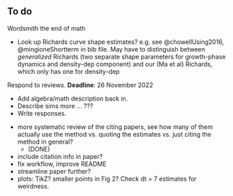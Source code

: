 ## To do

Wordsmith the end of math

* Look up Richards curve shape estimates? e.g. see @chowellUsing2016, @mingioneShortterm in bib file. May have to distinguish between *generalized* Richards (two separate shape parameters for growth-phase dynamics and density-dep component) and our (Ma et al) Richards, which only has one for density-dep

Respond to reviews.  **Deadline**: 26 November 2022

* Add algebra/math description back in.
* Describe sims more ... ???
* Write responses.


- more systematic review of the citing papers, see how many of them actually use the method vs. quoting the estimates vs. just citing the method in general?
	- (DONE)
- include citation info in paper?
- fix workflow, improve README
- streamline paper further?
- plots: TikZ?  smaller points in Fig 2?  Check dt = 7 estimates for weirdness.

